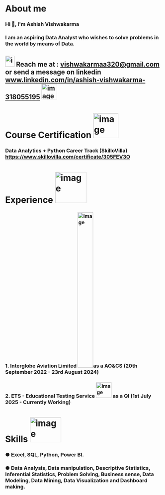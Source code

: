 # About me
### Hi 👋, **I'm Ashish Vishwakarma**
### I am an aspiring Data Analyst who wishes to solve problems in the world by means of Data.
## <img width="30" height="35" alt="image" src="https://github.com/user-attachments/assets/7602fc41-a604-4998-a2ae-8b497d6e1912" /> Reach me at : vishwakarmaa320@gmail.com  or send a message on linkedin www.linkedin.com/in/ashish-vishwakarma-318055195 <img width="50" height="50" alt="image" src="https://github.com/user-attachments/assets/75294786-30b4-446a-ab43-570e29b2c265" />

# Course Certification <img width="80" height="80" alt="image" src="https://github.com/user-attachments/assets/41eb5630-db52-4ac2-bea7-fd8a64df02e3" />

### Data Analytics + Python Career Track (SkilloVilla) https://www.skillovilla.com/certificate/305FEV3O
# Experience <img width="100" height="100" alt="image" src="https://github.com/user-attachments/assets/c3cd29aa-b807-41d6-9cf7-e12a6ed381fb" />

### 1. Interglobe Aviation Limited <img width="50" height="500" alt="image" src="https://github.com/user-attachments/assets/90721b61-fb28-4be7-aaa7-f16a80e04d2a" />as a AO&CS (20th September 2022 - 23rd August 2024)
### 2. ETS - Educational Testing Service <img width="50" height="50" alt="image" src="https://github.com/user-attachments/assets/b1b0c395-2960-46b8-93fc-0694c1236106" /> as a QI (1st July 2025 - Currently Working)
# Skills <img width="100" height="80" alt="image" src="https://github.com/user-attachments/assets/e10f7c14-c71e-4594-a283-54b6bd26576c" />

### ● Excel, SQL, Python, Power BI.
### ● Data Analysis, Data manipulation, Descriptive Statistics, Inferential Statistics, Problem Solving, Business sense, Data Modeling, Data Mining, Data Visualization and Dashboard making.
